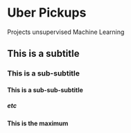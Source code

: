 # Uber Pickups
Projects unsupervised Machine Learning


## This is a subtitle
### This is a sub-subtitle
#### This is a sub-sub-subtitle
##### etc
#### This is the maximum
